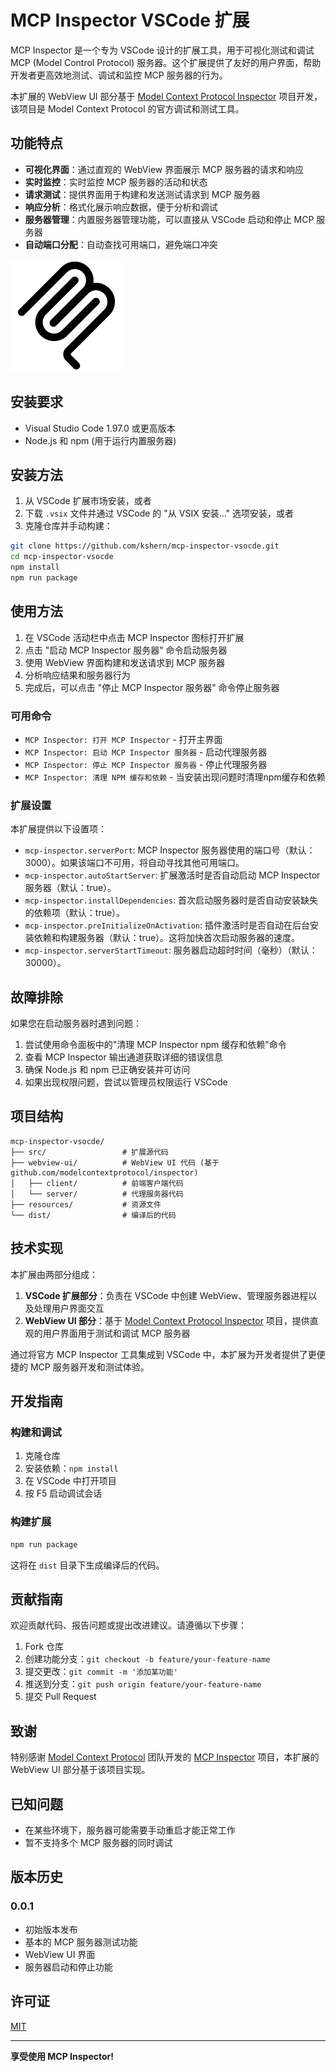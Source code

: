# MCP Inspector VSCode 扩展

MCP Inspector 是一个专为 VSCode 设计的扩展工具，用于可视化测试和调试 MCP (Model Control Protocol) 服务器。这个扩展提供了友好的用户界面，帮助开发者更高效地测试、调试和监控 MCP 服务器的行为。

本扩展的 WebView UI 部分基于 [Model Context Protocol Inspector](https://github.com/modelcontextprotocol/inspector) 项目开发，该项目是 Model Context Protocol 的官方调试和测试工具。

## 功能特点

- **可视化界面**：通过直观的 WebView 界面展示 MCP 服务器的请求和响应
- **实时监控**：实时监控 MCP 服务器的活动和状态
- **请求测试**：提供界面用于构建和发送测试请求到 MCP 服务器
- **响应分析**：格式化展示响应数据，便于分析和调试
- **服务器管理**：内置服务器管理功能，可以直接从 VSCode 启动和停止 MCP 服务器
- **自动端口分配**：自动查找可用端口，避免端口冲突

![MCP Inspector 界面](resources/mcp.png)

## 安装要求

- Visual Studio Code 1.97.0 或更高版本
- Node.js 和 npm (用于运行内置服务器)

## 安装方法

1. 从 VSCode 扩展市场安装，或者
2. 下载 `.vsix` 文件并通过 VSCode 的 "从 VSIX 安装..." 选项安装，或者
3. 克隆仓库并手动构建：

```bash
git clone https://github.com/kshern/mcp-inspector-vsocde.git
cd mcp-inspector-vsocde
npm install
npm run package
```

## 使用方法

1. 在 VSCode 活动栏中点击 MCP Inspector 图标打开扩展
2. 点击 "启动 MCP Inspector 服务器" 命令启动服务器
3. 使用 WebView 界面构建和发送请求到 MCP 服务器
4. 分析响应结果和服务器行为
5. 完成后，可以点击 "停止 MCP Inspector 服务器" 命令停止服务器

### 可用命令

- `MCP Inspector: 打开 MCP Inspector` - 打开主界面
- `MCP Inspector: 启动 MCP Inspector 服务器` - 启动代理服务器
- `MCP Inspector: 停止 MCP Inspector 服务器` - 停止代理服务器
- `MCP Inspector: 清理 NPM 缓存和依赖` - 当安装出现问题时清理npm缓存和依赖

### 扩展设置

本扩展提供以下设置项：

- `mcp-inspector.serverPort`: MCP Inspector 服务器使用的端口号（默认：3000）。如果该端口不可用，将自动寻找其他可用端口。
- `mcp-inspector.autoStartServer`: 扩展激活时是否自动启动 MCP Inspector 服务器（默认：true）。
- `mcp-inspector.installDependencies`: 首次启动服务器时是否自动安装缺失的依赖项（默认：true）。
- `mcp-inspector.preInitializeOnActivation`: 插件激活时是否自动在后台安装依赖和构建服务器（默认：true）。这将加快首次启动服务器的速度。
- `mcp-inspector.serverStartTimeout`: 服务器启动超时时间（毫秒）（默认：30000）。

## 故障排除

如果您在启动服务器时遇到问题：

1. 尝试使用命令面板中的"清理 MCP Inspector npm 缓存和依赖"命令
2. 查看 MCP Inspector 输出通道获取详细的错误信息
3. 确保 Node.js 和 npm 已正确安装并可访问
4. 如果出现权限问题，尝试以管理员权限运行 VSCode

## 项目结构

```
mcp-inspector-vsocde/
├── src/                 # 扩展源代码
├── webview-ui/          # WebView UI 代码 (基于 github.com/modelcontextprotocol/inspector)
│   ├── client/          # 前端客户端代码
│   └── server/          # 代理服务器代码
├── resources/           # 资源文件
└── dist/                # 编译后的代码
```

## 技术实现

本扩展由两部分组成：

1. **VSCode 扩展部分**：负责在 VSCode 中创建 WebView、管理服务器进程以及处理用户界面交互
2. **WebView UI 部分**：基于 [Model Context Protocol Inspector](https://github.com/modelcontextprotocol/inspector) 项目，提供直观的用户界面用于测试和调试 MCP 服务器

通过将官方 MCP Inspector 工具集成到 VSCode 中，本扩展为开发者提供了更便捷的 MCP 服务器开发和测试体验。

## 开发指南

### 构建和调试

1. 克隆仓库
2. 安装依赖：`npm install`
3. 在 VSCode 中打开项目
4. 按 F5 启动调试会话

### 构建扩展

```bash
npm run package
```

这将在 `dist` 目录下生成编译后的代码。

## 贡献指南

欢迎贡献代码、报告问题或提出改进建议。请遵循以下步骤：

1. Fork 仓库
2. 创建功能分支：`git checkout -b feature/your-feature-name`
3. 提交更改：`git commit -m '添加某功能'`
4. 推送到分支：`git push origin feature/your-feature-name`
5. 提交 Pull Request

## 致谢

特别感谢 [Model Context Protocol](https://github.com/modelcontextprotocol) 团队开发的 [MCP Inspector](https://github.com/modelcontextprotocol/inspector) 项目，本扩展的 WebView UI 部分基于该项目实现。

## 已知问题

- 在某些环境下，服务器可能需要手动重启才能正常工作
- 暂不支持多个 MCP 服务器的同时调试

## 版本历史

### 0.0.1

- 初始版本发布
- 基本的 MCP 服务器测试功能
- WebView UI 界面
- 服务器启动和停止功能

## 许可证

[MIT](LICENSE)

---

**享受使用 MCP Inspector!**
